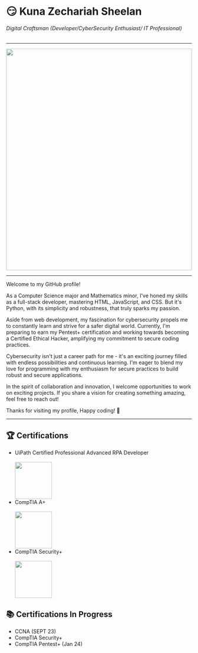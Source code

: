 # 😏 Kuna Zechariah Sheelan

###### *Digital Craftsman (Developer/CyberSecurity Enthusiast/ IT Professional)*

<hr/>
<img src="https://camo.githubusercontent.com/c1dcb74cc1c1835b1d716f5051499a2814c683c806b15f04b0eba492863703e9/68747470733a2f2f63646e2e6472696262626c652e636f6d2f75736572732f3733303730332f73637265656e73686f74732f363538313234332f6176656e746f2e676966" height="600px" width=100%/>
<hr/>

Welcome to my GitHub profile! 

As a Computer Science major and Mathematics minor, I've honed my skills as a full-stack developer, mastering HTML, JavaScript, and CSS. But it's Python, with its simplicity and robustness, that truly sparks my passion.

Aside from web development, my fascination for cybersecurity propels me to constantly learn and strive for a safer digital world. Currently, I'm preparing to earn my Pentest+ certification and working towards becoming a Certified Ethical Hacker, amplifying my commitment to secure coding practices.

Cybersecurity isn't just a career path for me - it's an exciting journey filled with endless possibilities and continuous learning. I'm eager to blend my love for programming with my enthusiasm for secure practices to build robust and secure applications.

In the spirit of collaboration and innovation, I welcome opportunities to work on exciting projects. If you share a vision for creating something amazing, feel free to reach out! 

Thanks for visiting my profile, Happy coding! 🚀

<hr/>

## 🏆 Certifications
<ul>
  <li>UiPath Certified Professional Advanced RPA Developer</li>
  <br/>
  <td align="center"><img src="https://home.pearsonvue.com/getattachment/Clients/UiPath/UiARD-Badge.png.aspx?lang=en-US" width="100"></td>
  <br/>
  <li>CompTIA A+</li>
  <br/>
  <td align="center"><img src="https://uwosh.edu/fdl/wp-content/uploads/sites/130/2021/04/comptia-aplus-logo-300x254-1.png" width="100"></td>
  <li>CompTIA Security+</li>
  <br/>
  <td align="center"><img src="https://cin.comptia.org/media/securityplus-logo-certified-ce-png.8/full" width="100"></td>
</ul>

## 📚 Certifications In Progress
<ul>
  <li>CCNA (SEPT 23)</li>
  <li>CompTIA Security+</li>
  <li>CompTIA Pentest+ (Jan 24)</li>
</ul>



  

 

 


<!--
**KunaZech06/KunaZech06** is a ✨ _special_ ✨ repository because its `README.md` (this file) appears on your GitHub profile.

Here are some ideas to get you started:

- 🔭 I’m currently working on ...
- 🌱 I’m currently learning ...
- 👯 I’m looking to collaborate on ...
- 🤔 I’m looking for help with ...
- 💬 Ask me about ...
- 📫 How to reach me: ...
- 😄 Pronouns: ...
- ⚡ Fun fact: ...
-->


